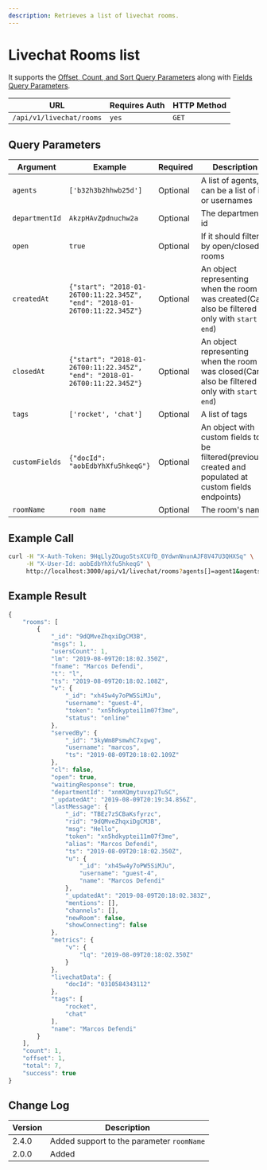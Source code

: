 ```yaml
---
description: Retrieves a list of livechat rooms.
---
```


# Livechat Rooms list

It supports the [Offset, Count, and Sort Query Parameters](../../../other-important-endpoints/offset-and-count-and-sort-info.md) along with [Fields Query Parameters](../../../other-important-endpoints/query-and-fields-info.md).

| URL                      | Requires Auth | HTTP Method |
| ------------------------ | ------------- | ----------- |
| `/api/v1/livechat/rooms` | `yes`         | `GET`       |

## Query Parameters

| Argument       | Example                                                                    | Required | Description                                                                                              |
| -------------- | -------------------------------------------------------------------------- | -------- | -------------------------------------------------------------------------------------------------------- |
| `agents`       | `['b32h3b2hhwb25d']`                                                       | Optional | A list of agents, can be a list of ids or usernames                                                      |
| `departmentId` | `AkzpHAvZpdnuchw2a`                                                        | Optional | The department's id                                                                                      |
| `open`         | `true`                                                                     | Optional | If it should filter by open/closed rooms                                                                 |
| `createdAt`    | `{"start": "2018-01-26T00:11:22.345Z", "end": "2018-01-26T00:11:22.345Z"}` | Optional | An object representing when the room was created(Can also be filtered only with `start` or `end`)        |
| `closedAt`     | `{"start": "2018-01-26T00:11:22.345Z", "end": "2018-01-26T00:11:22.345Z"}` | Optional | An object representing when the room was closed(Can also be filtered only with `start` or `end`)         |
| `tags`         | `['rocket', 'chat']`                                                       | Optional | A list of tags                                                                                           |
| `customFields` | `{"docId": "aobEdbYhXfu5hkeqG"}`                                           | Optional | An object with custom fields to be filtered(previously created and populated at custom fields endpoints) |
| `roomName`     | `room name`                                                                | Optional | The room's name                                                                                          |

## Example Call

```bash
curl -H "X-Auth-Token: 9HqLlyZOugoStsXCUfD_0YdwnNnunAJF8V47U3QHXSq" \
     -H "X-User-Id: aobEdbYhXfu5hkeqG" \
     http://localhost:3000/api/v1/livechat/rooms?agents[]=agent1&agents[]=agent2&departamentId=123&open=true&createdAt={"start": "2018-01-26T00:11:22.345Z", "end": "2018-01-26T00:11:22.345Z"}&closedAt={"start": "2018-01-26T00:11:22.345Z", "end": "2018-01-26T00:11:22.345Z"}&tags[]=rocket&customFields={"docId": "031041"}&count=3&offset=1&sort={"_updatedAt": 1}&fields={"msgs": 1}&roomName=test
```

## Example Result

```javascript
{
    "rooms": [
        {
            "_id": "9dQMveZhqxiDgCM3B",
            "msgs": 1,
            "usersCount": 1,
            "lm": "2019-08-09T20:18:02.350Z",
            "fname": "Marcos Defendi",
            "t": "l",
            "ts": "2019-08-09T20:18:02.108Z",
            "v": {
                "_id": "xh45w4y7oPW5SiMJu",
                "username": "guest-4",
                "token": "xn5hdkyptei11m07f3me",
                "status": "online"
            },
            "servedBy": {
                "_id": "3kyWm8PsmwhC7xgwg",
                "username": "marcos",
                "ts": "2019-08-09T20:18:02.109Z"
            },
            "cl": false,
            "open": true,
            "waitingResponse": true,
            "departmentId": "xnmXQmytuvxp2TuSC",
            "_updatedAt": "2019-08-09T20:19:34.856Z",
            "lastMessage": {
                "_id": "TBEz7zSCBaKsfyrzc",
                "rid": "9dQMveZhqxiDgCM3B",
                "msg": "Hello",
                "token": "xn5hdkyptei11m07f3me",
                "alias": "Marcos Defendi",
                "ts": "2019-08-09T20:18:02.350Z",
                "u": {
                    "_id": "xh45w4y7oPW5SiMJu",
                    "username": "guest-4",
                    "name": "Marcos Defendi"
                },
                "_updatedAt": "2019-08-09T20:18:02.383Z",
                "mentions": [],
                "channels": [],
                "newRoom": false,
                "showConnecting": false
            },
            "metrics": {
                "v": {
                    "lq": "2019-08-09T20:18:02.350Z"
                }
            },
            "livechatData": {
                "docId": "0310584343112"
            },
            "tags": [
                "rocket",
                "chat"
            ],
            "name": "Marcos Defendi"
        }
    ],
    "count": 1,
    "offset": 1,
    "total": 7,
    "success": true
}
```

## Change Log

| Version | Description                               |
| ------- | ----------------------------------------- |
| 2.4.0   | Added support to the parameter `roomName` |
| 2.0.0   | Added                                     |
